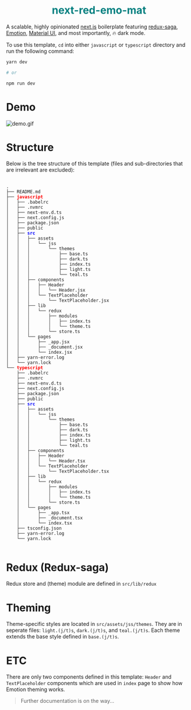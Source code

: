 <p>
  <h1 align="center" style="color: #008080">next-red-emo-mat</h1>
</p>

A scalable, highly opinionated [next.js](https://nextjs.org/) boilerplate featuring [redux-saga](https://redux-saga.js.org/), [Emotion](https://emotion.sh/), [Material UI](https://material-ui.com/), and most importantly, 🔥 dark mode.

To use this template, `cd` into either `javascript` or `typescript` directory and run the following command:

```bash
yarn dev

# or

npm run dev
```

# Demo

![demo.gif](demo.gif)


# Structure

Below is the tree structure of this template (files and sub-directories that are irrelevant are excluded):

<pre>
  <code>
.
├── README.md
├── <b style="color: red;">javascript</b>
│   ├── .babelrc
│   ├── .nvmrc
│   ├── next-env.d.ts
│   ├── next.config.js
│   ├── package.json
│   ├── public
│   ├── <b style="color: blue;">src</b>
│   │   ├── assets
│   │   │   └── jss
│   │   │       └── themes
│   │   │           ├── base.ts
│   │   │           ├── dark.ts
│   │   │           ├── index.ts
│   │   │           ├── light.ts
│   │   │           └── teal.ts
│   │   ├── components
│   │   │   ├── Header
│   │   │   │   └── Header.jsx
│   │   │   └── TextPlaceholder
│   │   │       └── TextPlaceholder.jsx
│   │   ├── lib
│   │   │   └── redux
│   │   │       ├── modules
│   │   │       │   ├── index.ts
│   │   │       │   └── theme.ts
│   │   │       └── store.ts
│   │   └── pages
│   │       ├── _app.jsx
│   │       ├── _document.jsx
│   │       └── index.jsx
│   ├── yarn-error.log
│   └── yarn.lock
└── <b style="color: red">typescript</b>
    ├── .babelrc
    ├── .nvmrc
    ├── next-env.d.ts
    ├── next.config.js
    ├── package.json
    ├── public
    ├── <b style="color: blue;">src</b>
    │   ├── assets
    │   │   └── jss
    │   │       └── themes
    │   │           ├── base.ts
    │   │           ├── dark.ts
    │   │           ├── index.ts
    │   │           ├── light.ts
    │   │           └── teal.ts
    │   ├── components
    │   │   ├── Header
    │   │   │   └── Header.tsx
    │   │   └── TextPlaceholder
    │   │       └── TextPlaceholder.tsx
    │   ├── lib
    │   │   └── redux
    │   │       ├── modules
    │   │       │   ├── index.ts
    │   │       │   └── theme.ts
    │   │       └── store.ts
    │   └── pages
    │       ├── _app.tsx
    │       ├── _document.tsx
    │       └── index.tsx
    ├── tsconfig.json
    ├── yarn-error.log
    └── yarn.lock
  </code>
</pre>


# Redux (Redux-saga)
Redux store and (theme) module are defined in `src/lib/redux`

# Theming

Theme-specific styles are located in `src/assets/jss/themes`. They are in seperate files: `light.(j/t)s`, `dark.(j/t)s`, and `teal.(j/t)s`. Each theme extends the base style defined in `base.(j/t)s`.

# ETC

There are only two components defined in this template: `Header` and `TextPlaceholder` components which are used in `index` page to show how Emotion theming works.




> Further documentation is on the way...

